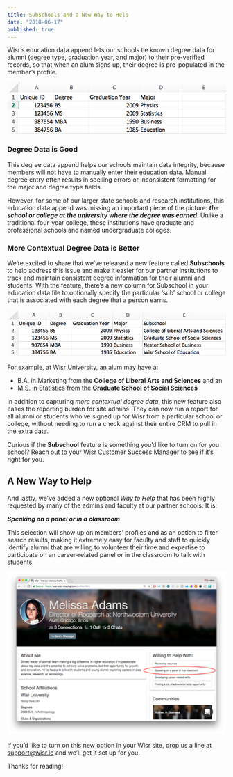 ```yaml
---
title: Subschools and a New Way to Help
date: "2018-06-17"
published: true
---
```


Wisr’s education data append lets our schools tie known degree data for alumni (degree type, graduation year, and major) to their pre-verified records, so that when an alum signs up, their degree is pre-populated in the member’s profile.


![Image of CSV file for Wisr's education data append](./updated-no-subschool-file.png)


### Degree Data is Good

This degree data append helps our schools maintain data integrity, because members will not have to manually enter their education data. Manual degree entry often results in spelling errors or inconsistent formatting for the major and degree type fields.

However, for some of our larger state schools and research institutions, this education data append was missing an important piece of the picture: _**the school or college at the university where the degree was earned**_. Unlike a traditional four-year college, these institutions have graduate and professional schools and named undergraduate colleges.

### More Contextual Degree Data is Better

We’re excited to share that we’ve released a new feature called **Subschools** to help address this issue and make it easier for our partner institutions to track and maintain consistent degree information for their alumni and students. With the feature, there’s a new column for Subschool in your education data file to optionally specify the particular ‘sub’ school or college that is associated with each degree that a person earns.


![Image of CSV file for Wisr's new education data append with a subschool column](./subschool-file.png)


For example, at Wisr University, an alum may have a:

- B.A. in Marketing from the **College of Liberal Arts and Sciences** and an 
- M.S. in Statistics from the **Graduate School of Social Sciences**

In addition to capturing _more contextual degree data_, this new feature also eases the reporting burden for site admins. They can now run a report for all alumni or students who’ve signed up for Wisr from a particular school or college, without needing to run a check against their entire CRM to pull in the extra data.

Curious if the **Subschool** feature is something you’d like to turn on for you school? Reach out to your Wisr Customer Success Manager to see if it’s right for you.

## A New Way to Help

And lastly, we’ve added a new optional _Way to Help_ that has been highly requested by many of the admins and faculty at our partner schools. It is:

_**Speaking on a panel or in a classroom**_

This selection will show up on members’ profiles and as an option to filter search results, making it extremely easy for faculty and staff to quickly identify alumni that are willing to volunteer their time and expertise to participate on an career-related panel or in the classroom to talk with students. 


![Wisr member profile page with red cirlce around the Speaking on a panel in a classroom option](./way-to-help.png)


If you’d like to turn on this new option in your Wisr site, drop us a line at <a href="support@wisr.io">support@wisr.io</a> and we’ll get it set up for you. 

Thanks for reading!
